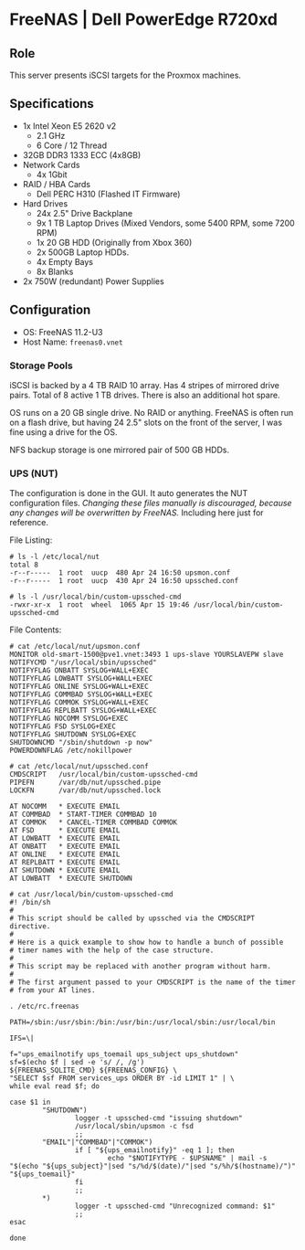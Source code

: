 # FreeNAS | Dell PowerEdge R720xd
## Role
This server presents iSCSI targets for the Proxmox machines.
## Specifications
- 1x Intel Xeon E5 2620 v2
  - 2.1 GHz
  - 6 Core / 12 Thread
- 32GB DDR3 1333 ECC (4x8GB)
- Network Cards
  - 4x 1Gbit
- RAID / HBA Cards
  - Dell PERC H310 (Flashed IT Firmware)
- Hard Drives
  - 24x 2.5" Drive Backplane
  - 9x 1 TB Laptop Drives (Mixed Vendors, some 5400 RPM, some 7200 RPM)
  - 1x 20 GB HDD (Originally from Xbox 360)
  - 2x 500GB Laptop HDDs. 
  - 4x Empty Bays
  - 8x Blanks
- 2x 750W (redundant) Power Supplies
## Configuration
- OS: FreeNAS 11.2-U3
- Host Name: `freenas0.vnet`
### Storage Pools
iSCSI is backed by a 4 TB RAID 10 array. Has 4 stripes of mirrored drive pairs. Total of 8 active 1 TB drives. There is also an additional hot spare.

OS runs on a 20 GB single drive. No RAID or anything. FreeNAS is often run on a flash drive, but having 24 2.5" slots on the front of the server, I was fine using a drive for the OS.

NFS backup storage is one mirrored pair of 500 GB HDDs.
### UPS (NUT)
The configuration is done in the GUI. It auto generates the NUT configuration files. *Changing these files manually is discouraged, because any changes will be overwritten by FreeNAS.* Including here just for reference.

File Listing:
```
# ls -l /etc/local/nut
total 8
-r--r-----  1 root  uucp  480 Apr 24 16:50 upsmon.conf
-r--r-----  1 root  uucp  430 Apr 24 16:50 upssched.conf
```
```
# ls -l /usr/local/bin/custom-upssched-cmd
-rwxr-xr-x  1 root  wheel  1065 Apr 15 19:46 /usr/local/bin/custom-upssched-cmd
```
File Contents:
```
# cat /etc/local/nut/upsmon.conf
MONITOR old-smart-1500@pve1.vnet:3493 1 ups-slave YOURSLAVEPW slave
NOTIFYCMD "/usr/local/sbin/upssched"
NOTIFYFLAG ONBATT SYSLOG+WALL+EXEC
NOTIFYFLAG LOWBATT SYSLOG+WALL+EXEC
NOTIFYFLAG ONLINE SYSLOG+WALL+EXEC
NOTIFYFLAG COMMBAD SYSLOG+WALL+EXEC
NOTIFYFLAG COMMOK SYSLOG+WALL+EXEC
NOTIFYFLAG REPLBATT SYSLOG+WALL+EXEC
NOTIFYFLAG NOCOMM SYSLOG+EXEC
NOTIFYFLAG FSD SYSLOG+EXEC
NOTIFYFLAG SHUTDOWN SYSLOG+EXEC
SHUTDOWNCMD "/sbin/shutdown -p now"
POWERDOWNFLAG /etc/nokillpower
```
```
# cat /etc/local/nut/upssched.conf
CMDSCRIPT   /usr/local/bin/custom-upssched-cmd
PIPEFN      /var/db/nut/upssched.pipe
LOCKFN      /var/db/nut/upssched.lock

AT NOCOMM   * EXECUTE EMAIL
AT COMMBAD  * START-TIMER COMMBAD 10
AT COMMOK   * CANCEL-TIMER COMMBAD COMMOK
AT FSD      * EXECUTE EMAIL
AT LOWBATT  * EXECUTE EMAIL
AT ONBATT   * EXECUTE EMAIL
AT ONLINE   * EXECUTE EMAIL
AT REPLBATT * EXECUTE EMAIL
AT SHUTDOWN * EXECUTE EMAIL
AT LOWBATT  * EXECUTE SHUTDOWN
```
```shell
# cat /usr/local/bin/custom-upssched-cmd
#! /bin/sh
#
# This script should be called by upssched via the CMDSCRIPT directive.
#
# Here is a quick example to show how to handle a bunch of possible
# timer names with the help of the case structure.
#
# This script may be replaced with another program without harm.
#
# The first argument passed to your CMDSCRIPT is the name of the timer
# from your AT lines.

. /etc/rc.freenas

PATH=/sbin:/usr/sbin:/bin:/usr/bin:/usr/local/sbin:/usr/local/bin

IFS=\|

f="ups_emailnotify ups_toemail ups_subject ups_shutdown"
sf=$(echo $f | sed -e 's/ /, /g')
${FREENAS_SQLITE_CMD} ${FREENAS_CONFIG} \
"SELECT $sf FROM services_ups ORDER BY -id LIMIT 1" | \
while eval read $f; do

case $1 in
        "SHUTDOWN")
                logger -t upssched-cmd "issuing shutdown"
                /usr/local/sbin/upsmon -c fsd
                ;;
        "EMAIL"|"COMMBAD"|"COMMOK")
                if [ "${ups_emailnotify}" -eq 1 ]; then
                        echo "$NOTIFYTYPE - $UPSNAME" | mail -s "$(echo "${ups_subject}"|sed "s/%d/$(date)/"|sed "s/%h/$(hostname)/")" "${ups_toemail}"
                fi
                ;;
        *)
                logger -t upssched-cmd "Unrecognized command: $1"
                ;;
esac

done
```
